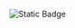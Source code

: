 ![Static Badge](https://img.shields.io/badge/Linkedin-blue?style=flat-square&link=https%3A%2F%2Fwww.linkedin.com%2Fin%2Fdaniel-maciel-ben%25C3%25ADcio-02a903283%2F)

<!--
**danielmacielbenicio/danielmacielbenicio** is a ✨ _special_ ✨ repository because its `README.md` (this file) appears on your GitHub profile.

Here are some ideas to get you started:

- 🔭 I’m currently working on ...
- 🌱 I’m currently learning ...
- 👯 I’m looking to collaborate on ...
- 🤔 I’m looking for help with ...
- 💬 Ask me about ...
- 📫 How to reach me: ...
- 😄 Pronouns: ...
- ⚡ Fun fact: ...
-->
